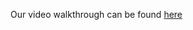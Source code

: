
Our video walkthrough can be found [here](https://www.youtube.com/watch?v=0wOwY0nWRfo&feature=youtu.be)